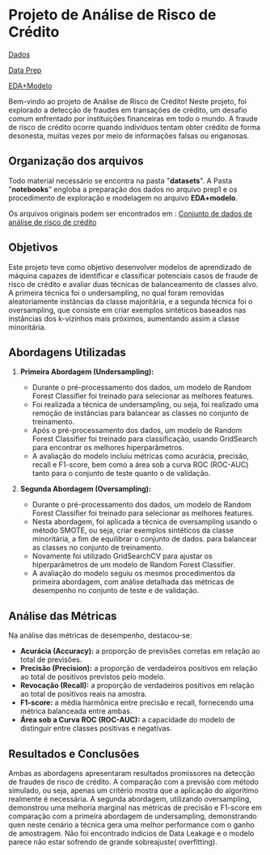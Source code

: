 # Projeto de Análise de Risco de Crédito
[Dados](https://github.com/GBruneri/Gbruneri/tree/main/Credit_Risk_ML/Datasets)

[Data Prep](https://github.com/GBruneri/Gbruneri/blob/main/Credit_Risk_ML/Notebooks/prep1.ipynb)

[EDA+Modelo](https://github.com/GBruneri/Gbruneri/blob/main/Credit_Risk_ML/Notebooks/EDA+Modelo.ipynb)

Bem-vindo ao projeto de Análise de Risco de Crédito! Neste projeto, foi explorado a detecção de fraudes em transações de crédito, um desafio comum enfrentado por instituições financeiras em todo o mundo. A fraude de risco de crédito ocorre quando indivíduos tentam obter crédito de forma desonesta, muitas vezes por meio de informações falsas ou enganosas.

## Organização dos arquivos
Todo material necessário se encontra na pasta "**datasets**". A Pasta "**notebooks**" engloba a preparação dos dados no arquivo prep1 e os procedimento de exploração e modelagem no arquivo **EDA+modelo**.

Os arquivos originais podem ser encontrados em : [Conjunto de dados de análise de risco de crédito](https://www.kaggle.com/datasets/praveengovi/credit-risk-classification-dataset)

## Objetivos

Este projeto teve como objetivo desenvolver modelos de aprendizado de máquina capazes de identificar e classificar potenciais casos de fraude de risco de crédito e avaliar duas técnicas de balanceamento de classes alvo. A primeira técnica foi o undersampling, no qual foram removidas aleatoriamente instâncias da classe majoritária, e a segunda técnica foi o oversampling, que consiste em criar exemplos sintéticos baseados nas instâncias dos k-vizinhos mais próximos, aumentando assim a classe minoritária.

## Abordagens Utilizadas
1. **Primeira Abordagem (Undersampling):**
   - Durante o pré-processamento dos dados, um modelo de Random Forest Classifier foi treinado para selecionar as melhores features.
   - Foi realizada a técnica de undersampling, ou seja, foi realizado uma remoção de instâncias para balancear as classes no conjunto de treinamento.
   - Após o pré-processamento dos dados, um modelo de Random Forest Classifier foi treinado para classificação, usando GridSearch para encontrar os melhores hiperparâmetros.
   - A avaliação do modelo incluiu métricas como acurácia, precisão, recall e F1-score, bem como a área sob a curva ROC (ROC-AUC) tanto para o conjunto de teste quanto o de validação.

3. **Segunda Abordagem (Oversampling):**
   - Durante o pré-processamento dos dados, um modelo de Random Forest Classifier foi treinado para selecionar as melhores features.
   - Nesta abordagem, foi aplicada a técnica de oversampling usando o método SMOTE, ou seja, criar exemplos sintéticos da classe minoritária, a fim de equilibrar o conjunto de dados. para balancear as classes no conjunto de treinamento.
   - Novamente foi utilizado GridSearchCV para ajustar os hiperparâmetros de um modelo de Random Forest Classifier.
   - A avaliação do modelo seguiu os mesmos procedimentos da primeira abordagem, com análise detalhada das métricas de desempenho no conjunto de teste e de validação.

## Análise das Métricas

Na análise das métricas de desempenho, destacou-se:
- **Acurácia (Accuracy):** a proporção de previsões corretas em relação ao total de previsões.
- **Precisão (Precision):** a proporção de verdadeiros positivos em relação ao total de positivos previstos pelo modelo.
- **Revocação (Recall):** a proporção de verdadeiros positivos em relação ao total de positivos reais na amostra.
- **F1-score:** a média harmônica entre precisão e recall, fornecendo uma métrica balanceada entre ambas.
- **Área sob a Curva ROC (ROC-AUC):** a capacidade do modelo de distinguir entre classes positivas e negativas.

## Resultados e Conclusões

Ambas as abordagens apresentaram resultados promissores na detecção de fraudes de risco de crédito. A comparação com a previsão com método simulado, ou seja, apenas um critério mostra que a aplicação do algoritimo realmente é necessária. A segunda abordagem, utilizando oversampling, demonstrou uma melhoria marginal nas métricas de precisão e F1-score em comparação com a primeira abordagem de undersampling, demonstrando quen neste cenário a técnica gera uma melhor performance com o ganho de amostragem. Não foi encontrado indicios de Data Leakage e o modelo parece não estar sofrendo de grande sobreajuste( overfitting).

